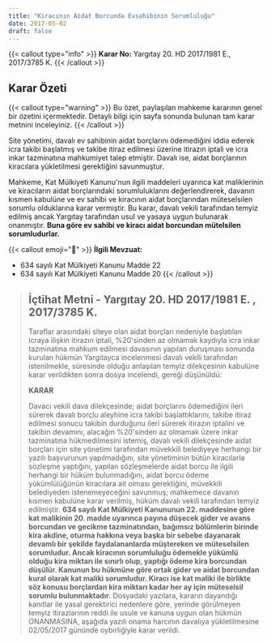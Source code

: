 ```yaml
---
title: "Kiracının Aidat Borcunda Evsahibinin Sorumluluğu"
date: 2017-05-02
draft: false
---
```


{{< callout type="info" >}}
**Karar No:** Yargıtay 20. HD 2017/1981 E., 2017/3785 K.
{{< /callout >}}

## Karar Özeti

{{< callout type="warning" >}}
Bu özet, paylaşılan mahkeme kararının genel bir özetini içermektedir. Detaylı bilgi için sayfa sonunda bulunan tam karar metnini inceleyiniz.
{{< /callout >}}

Site yönetimi, davalı ev sahibinin aidat borçlarını ödemediğini iddia ederek icra takibi başlatmış ve takibe itiraz edilmesi üzerine itirazın iptali ve icra inkar tazminatına mahkumiyet talep etmiştir. Davalı ise, aidat borçlarının kiracılara yükletilmesi gerektiğini savunmuştur.

Mahkeme, Kat Mülkiyeti Kanunu'nun ilgili maddeleri uyarınca kat maliklerinin ve kiracıların aidat borçlarındaki sorumluluklarını değerlendirerek, davanın kısmen kabulüne ve ev sahibi ve kiracının aidat borçlarından müteselsilen sorumlu olduklarına karar vermiştir. Bu karar, davalı vekili tarafından temyiz edilmiş ancak Yargıtay tarafından usul ve yasaya uygun bulunarak onanmıştır.
**Buna göre ev sahibi ve kiracı aidat borcundan mütelsilen sorumludurlar.**

{{< callout emoji="📖" >}}
**İlgili Mevzuat:**

- 634 sayılı Kat Mülkiyeti Kanunu Madde 22
- 634 sayılı Kat Mülkiyeti Kanunu Madde 20
  {{< /callout >}}

> ## İçtihat Metni - Yargıtay 20. HD 2017/1981 E. , 2017/3785 K.
>
> Taraflar arasındaki siteye olan aidat borçları nedeniyle başlatılan icraya ilişkin itirazın iptali, %20'sinden az olmamak kaydıyla icra inkar tazminatına mahkum edilmesi davasının yapılan duruşması sonunda kurulan hükmün Yargıtayca incelenmesi davalı vekili tarafından istenilmekle, süresinde olduğu anlaşılan temyiz dilekçesinin kabulüne karar verildikten sonra dosya incelendi, gereği düşünüldü:
>
> **KARAR**
>
> Davacı vekili dava dilekçesinde; aidat borçlarını ödemediğini ileri sürerek davalı borçlu aleyhine icra takibi başlattıklarını, takibe itiraz edilmesi sonucu takibin durduğunu ileri sürerek itirazın iptalini ve takibin devamını, alacağın %20'sinden az olmamak üzere inkar tazminatına hükmedilmesini istemiş, davalı vekili dilekçesinde aidat borçları için site yönetimi tarafından müvekkili belediyeye herhangi bir yazılı başvurunun yapılmadığını, site yönetiminin bütün kiracılarla sözleşme yaptığını, yapılan sözleşmelerde aidat borcu ile ilgili herhangi bir hüküm bulunmadığını, aidat borcu ödeme yükümlülüğünün kiracılara ait olması gerektiğini, müvekkili belediyeden istenemeyeceğini savunmuş; mahkemece davanın kısmen kabulüne karar verilmiş, hüküm davalı vekili tarafından temyiz edilmiştir.
> **634 sayılı Kat Mülkiyeti Kanununun 22. maddesine göre kat malikinin 20. madde uyarınca payına düşecek gider ve avans borcundan ve gecikme tazminatından, bağımsız bölümlerin birinde kira akdine, oturma hakkına veya başka bir sebebe dayanarak devamlı bir şekilde faydalananlarda müştereken ve müteselsilen sorumludur. Ancak kiracının sorumluluğu ödemekle yükümlü olduğu kira miktarı ile sınırlı olup, yaptığı ödeme kira borcundan düşülür. Kanunun bu hükmüne göre ortak gider ve aidat borcundan kural olarak kat maliki sorumludur. Kiracı ise kat maliki ile birlikte söz konusu borçlardan kira miktarı kadar her ay için müteselsil sorumlu bulunmaktadır.**
> Dosyadaki yazılara, kararın dayandığı kanıtlar ile yasal gerektirici nedenlere göre, yerinde görülmeyen temyiz itirazlarının reddi ile usule ve kanuna uygun olan hükmün ONANMASINA, aşağıda yazılı onama harcının davalıya yükletilmesine 02/05/2017 gününde oybirliğiyle karar verildi.

